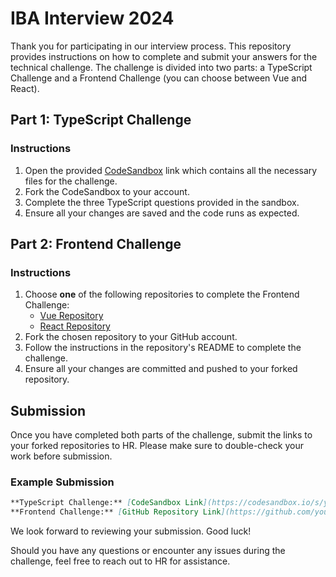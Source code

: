 # IBA Interview 2024

Thank you for participating in our interview process. This repository provides instructions on how to complete and submit your answers for the technical challenge. The challenge is divided into two parts: a TypeScript Challenge and a Frontend Challenge (you can choose between Vue and React).

## Part 1: TypeScript Challenge

### Instructions
1. Open the provided [CodeSandbox](https://codesandbox.io/p/sandbox/divine-wood-hrtvsn?layout=%257B%2522sidebarPanel%2522%253A%2522EXPLORER%2522%252C%2522rootPanelGroup%2522%253A%257B%2522direction%2522%253A%2522horizontal%2522%252C%2522contentType%2522%253A%2522UNKNOWN%2522%252C%2522type%2522%253A%2522PANEL_GROUP%2522%252C%2522id%2522%253A%2522ROOT_LAYOUT%2522%252C%2522panels%2522%253A%255B%257B%2522type%2522%253A%2522PANEL_GROUP%2522%252C%2522contentType%2522%253A%2522UNKNOWN%2522%252C%2522direction%2522%253A%2522vertical%2522%252C%2522id%2522%253A%2522clyvbq7q700063578iyg2t1pi%2522%252C%2522sizes%2522%253A%255B100%255D%252C%2522panels%2522%253A%255B%257B%2522type%2522%253A%2522PANEL_GROUP%2522%252C%2522contentType%2522%253A%2522EDITOR%2522%252C%2522direction%2522%253A%2522horizontal%2522%252C%2522id%2522%253A%2522EDITOR%2522%252C%2522panels%2522%253A%255B%257B%2522type%2522%253A%2522PANEL%2522%252C%2522contentType%2522%253A%2522EDITOR%2522%252C%2522id%2522%253A%2522clyvbq7q600023578gsi1ej1i%2522%257D%255D%257D%252C%257B%2522type%2522%253A%2522PANEL_GROUP%2522%252C%2522contentType%2522%253A%2522SHELLS%2522%252C%2522direction%2522%253A%2522horizontal%2522%252C%2522id%2522%253A%2522SHELLS%2522%252C%2522panels%2522%253A%255B%257B%2522type%2522%253A%2522PANEL%2522%252C%2522contentType%2522%253A%2522SHELLS%2522%252C%2522id%2522%253A%2522clyvbq7q600033578hih9fqcu%2522%257D%255D%252C%2522sizes%2522%253A%255B100%255D%257D%255D%257D%252C%257B%2522type%2522%253A%2522PANEL_GROUP%2522%252C%2522contentType%2522%253A%2522DEVTOOLS%2522%252C%2522direction%2522%253A%2522vertical%2522%252C%2522id%2522%253A%2522DEVTOOLS%2522%252C%2522panels%2522%253A%255B%257B%2522type%2522%253A%2522PANEL%2522%252C%2522contentType%2522%253A%2522DEVTOOLS%2522%252C%2522id%2522%253A%2522clyvbq7q6000535789ehah9cl%2522%257D%255D%252C%2522sizes%2522%253A%255B100%255D%257D%255D%252C%2522sizes%2522%253A%255B100%252C0%255D%257D%252C%2522tabbedPanels%2522%253A%257B%2522clyvbq7q600023578gsi1ej1i%2522%253A%257B%2522id%2522%253A%2522clyvbq7q600023578gsi1ej1i%2522%252C%2522activeTabId%2522%253A%2522clyvbq7q600013578gj35c8n9%2522%252C%2522tabs%2522%253A%255B%257B%2522id%2522%253A%2522clyvbq7q600013578gj35c8n9%2522%252C%2522mode%2522%253A%2522permanent%2522%252C%2522type%2522%253A%2522FILE%2522%252C%2522filepath%2522%253A%2522%252FREADME.md%2522%252C%2522state%2522%253A%2522IDLE%2522%252C%2522initialSelections%2522%253A%255B%257B%2522startLineNumber%2522%253A22%252C%2522startColumn%2522%253A6%252C%2522endLineNumber%2522%253A22%252C%2522endColumn%2522%253A6%257D%255D%257D%252C%257B%2522type%2522%253A%2522FILE%2522%252C%2522filepath%2522%253A%2522%252Fbem.ts%2522%252C%2522id%2522%253A%2522clyvbuojx002v3578e6gbfmt3%2522%252C%2522mode%2522%253A%2522temporary%2522%252C%2522state%2522%253A%2522IDLE%2522%257D%255D%257D%252C%2522clyvbq7q6000535789ehah9cl%2522%253A%257B%2522id%2522%253A%2522clyvbq7q6000535789ehah9cl%2522%252C%2522activeTabId%2522%253A%2522clyvexr9p000v35787lxvvtvb%2522%252C%2522tabs%2522%253A%255B%257B%2522id%2522%253A%2522clyvbq7q600043578124bflvq%2522%252C%2522mode%2522%253A%2522permanent%2522%252C%2522type%2522%253A%2522UNASSIGNED_PORT%2522%252C%2522port%2522%253A0%252C%2522path%2522%253A%2522%252F%2522%257D%252C%257B%2522type%2522%253A%2522CHANGELOG%2522%252C%2522id%2522%253A%2522clyvbva2e00403578ipxat0do%2522%252C%2522mode%2522%253A%2522permanent%2522%257D%252C%257B%2522type%2522%253A%2522DOCS%2522%252C%2522path%2522%253A%2522%252Feditors%252Fweb%252Fvscode-web%2522%252C%2522id%2522%253A%2522clyvexjt300073578ddxq5j14%2522%252C%2522mode%2522%253A%2522permanent%2522%257D%252C%257B%2522type%2522%253A%2522SANDBOX_INFO%2522%252C%2522isCloud%2522%253Afalse%252C%2522id%2522%253A%2522clyvexr9p000v35787lxvvtvb%2522%252C%2522mode%2522%253A%2522permanent%2522%257D%255D%257D%252C%2522clyvbq7q600033578hih9fqcu%2522%253A%257B%2522tabs%2522%253A%255B%255D%252C%2522id%2522%253A%2522clyvbq7q600033578hih9fqcu%2522%257D%257D%252C%2522showDevtools%2522%253Afalse%252C%2522showShells%2522%253Afalse%252C%2522showSidebar%2522%253Atrue%252C%2522sidebarPanelSize%2522%253A15%257D) link which contains all the necessary files for the challenge.
2. Fork the CodeSandbox to your account.
3. Complete the three TypeScript questions provided in the sandbox.
4. Ensure all your changes are saved and the code runs as expected.

## Part 2: Frontend Challenge

### Instructions
1. Choose **one** of the following repositories to complete the Frontend Challenge:
   - [Vue Repository](https://github.com/iba-interview/implement-vue)
   - [React Repository](https://github.com/iba-interview/implement-react)
2. Fork the chosen repository to your GitHub account.
3. Follow the instructions in the repository's README to complete the challenge.
4. Ensure all your changes are committed and pushed to your forked repository.

## Submission

Once you have completed both parts of the challenge, submit the links to your forked repositories to HR. Please make sure to double-check your work before submission.

### Example Submission
```markdown
**TypeScript Challenge:** [CodeSandbox Link](https://codesandbox.io/s/your-forked-codesandbox-link)
**Frontend Challenge:** [GitHub Repository Link](https://github.com/your-username/forked-repo-link)
```

We look forward to reviewing your submission. Good luck!

Should you have any questions or encounter any issues during the challenge, feel free to reach out to HR for assistance.

